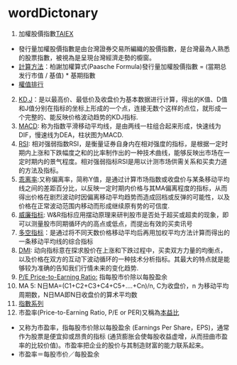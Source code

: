 # wordDictonary
1. 加權股價指數[TAIEX](https://zh.wikipedia.org/wiki/%E5%8A%A0%E6%AC%8A%E8%82%A1%E5%83%B9%E6%8C%87%E6%95%B8)
- 發行量加權股價指數是由台灣證券交易所編織的股價指數，是台灣最為人熟悉的股票指數，被視為是呈現台灣經濟走勢的櫥窗。
- [計算方法](https://www.twse.com.tw/zh/page/products/indices/series.html)：柏謝加權算式(Paasche Formula)發行量加權股價指數 = (當期总发行市值 / 基值) * 基期指數
- [權值排行](http://web.i-fortune.com.tw/future/rank/taiwan.cfm)
2. [KD,J](http://www.zqt888.cn/html/cgxt/4966.html)：是以最高价、最低价及收盘价为基本数据进行计算，得出的K值、D值和J值分别在指标的坐标上形成的一个点，连接无数个这样的点位，就形成一个完整的、能反映价格波动趋势的KDJ指标.
3. [MACD](http://www.zqt888.cn/html/cgxt/4965.html): 称为指数平滑移动平均线，是由两线一柱组合起来形成，快速线为DIF，慢速线为DEA，柱状图为MACD.
4. [RSI](http://www.zqt888.cn/html/cgxt/4967.html): 相对强弱指数RSI，是衡量证券自身内在相对强度的指标，是根据一定时期内上涨和下跌幅度之和的比率制作出的一种技术曲线，能够反映出市场在一定时期内的景气程度。相对强弱指标RSI是用以计测市场供需关系和买卖力道的方法及指标。
5. [乖离率](https://www.zcaijing.com/bias/79981.html):又称偏离率，简称Y值，是通过计算市场指数或收盘价与某条移动平均线之间的差距百分比，以反映一定时期内价格与其MA偏离程度的指标，从而得出价格在剧烈波动时因偏离移动平均趋势而造成回档或反弹的可能性，以及价格在正常波动范围内移动而形成继续原有势的可信度.
6. [威廉指标](https://www.zcaijing.com/dxbzmmd/208581.html): W&R指标应用摆动原理来研判股市是否处于超买或超卖的现象，即可以测量股市同期循环内的高点或低点，而提出有效的买卖讯号
7. [多空指标](https://www.zcaijing.com/kxianjishuzhibiao/1275.html)：是通过将不同天数价格移动平均后再用加权平均方法计算而得出的一条移动平均线的综合指标
8. [DMI](http://www.zqt888.cn/html/cgxt/1579.html): 动向指标意在探求股价在上涨和下跌过程中，买卖双方力量的均衡点，以及价格在双方的互动下波动循环的一种技术分析指标。其最大的特点就是能够较为准确的告知我们行情未来的变化趋势.
9. [P/E Price-to-Earning Ratio:](https://zh.wikipedia.org/wiki/市盈率) 指每股市价除以每股盈余
10. MA 5: N日MA=(C1+C2+C3+C4+C5+....+Cn)/n, C为收盘价，n 为移动平均周期数，N日MA即N日收盘价的算术平均数
11. [指數系列](https://www.twse.com.tw/zh/page/products/indices/series.html)
12. 市盈率(Price-to-Earning Ratio, P/E or PER)又稱為[本益比](https://zh.wikipedia.org/wiki/市盈率)
- 又称为市盈率，指每股市价除以每股盈余 (Earnings Per Share，EPS)，通常作为股票是便宜抑或昂贵的指标 (通货膨胀会使每股收益虚增，从而扭曲市盈率的比较价值)。市盈率把企业的股价与其制造财富的能力联系起来。
- 市盈率＝每股市价／每股盈余

